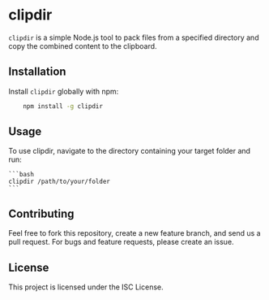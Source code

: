 # clipdir

`clipdir` is a simple Node.js tool to pack files from a specified directory and copy the combined content to the clipboard.

## Installation

Install `clipdir` globally with npm:

```bash
    npm install -g clipdir
```

## Usage

To use clipdir, navigate to the directory containing your target folder and run:

    ```bash
    clipdir /path/to/your/folder
    ```

## Contributing

Feel free to fork this repository, create a new feature branch, and send us a pull request. For bugs and feature requests, please create an issue.

## License

This project is licensed under the ISC License.
